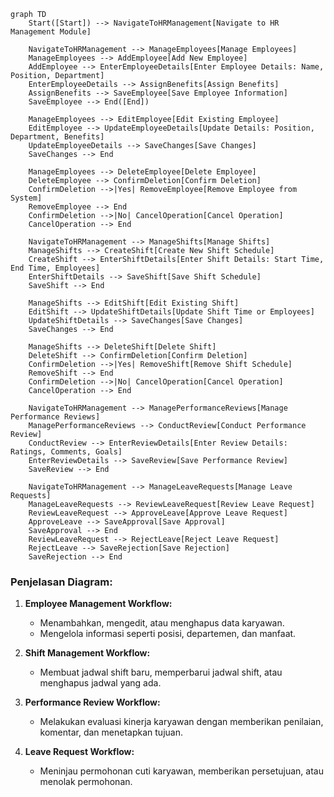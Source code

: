 ```mermaid
graph TD
    Start([Start]) --> NavigateToHRManagement[Navigate to HR Management Module]

    NavigateToHRManagement --> ManageEmployees[Manage Employees]
    ManageEmployees --> AddEmployee[Add New Employee]
    AddEmployee --> EnterEmployeeDetails[Enter Employee Details: Name, Position, Department]
    EnterEmployeeDetails --> AssignBenefits[Assign Benefits]
    AssignBenefits --> SaveEmployee[Save Employee Information]
    SaveEmployee --> End([End])

    ManageEmployees --> EditEmployee[Edit Existing Employee]
    EditEmployee --> UpdateEmployeeDetails[Update Details: Position, Department, Benefits]
    UpdateEmployeeDetails --> SaveChanges[Save Changes]
    SaveChanges --> End

    ManageEmployees --> DeleteEmployee[Delete Employee]
    DeleteEmployee --> ConfirmDeletion[Confirm Deletion]
    ConfirmDeletion -->|Yes| RemoveEmployee[Remove Employee from System]
    RemoveEmployee --> End
    ConfirmDeletion -->|No| CancelOperation[Cancel Operation]
    CancelOperation --> End

    NavigateToHRManagement --> ManageShifts[Manage Shifts]
    ManageShifts --> CreateShift[Create New Shift Schedule]
    CreateShift --> EnterShiftDetails[Enter Shift Details: Start Time, End Time, Employees]
    EnterShiftDetails --> SaveShift[Save Shift Schedule]
    SaveShift --> End

    ManageShifts --> EditShift[Edit Existing Shift]
    EditShift --> UpdateShiftDetails[Update Shift Time or Employees]
    UpdateShiftDetails --> SaveChanges[Save Changes]
    SaveChanges --> End

    ManageShifts --> DeleteShift[Delete Shift]
    DeleteShift --> ConfirmDeletion[Confirm Deletion]
    ConfirmDeletion -->|Yes| RemoveShift[Remove Shift Schedule]
    RemoveShift --> End
    ConfirmDeletion -->|No| CancelOperation[Cancel Operation]
    CancelOperation --> End

    NavigateToHRManagement --> ManagePerformanceReviews[Manage Performance Reviews]
    ManagePerformanceReviews --> ConductReview[Conduct Performance Review]
    ConductReview --> EnterReviewDetails[Enter Review Details: Ratings, Comments, Goals]
    EnterReviewDetails --> SaveReview[Save Performance Review]
    SaveReview --> End

    NavigateToHRManagement --> ManageLeaveRequests[Manage Leave Requests]
    ManageLeaveRequests --> ReviewLeaveRequest[Review Leave Request]
    ReviewLeaveRequest --> ApproveLeave[Approve Leave Request]
    ApproveLeave --> SaveApproval[Save Approval]
    SaveApproval --> End
    ReviewLeaveRequest --> RejectLeave[Reject Leave Request]
    RejectLeave --> SaveRejection[Save Rejection]
    SaveRejection --> End
```

### **Penjelasan Diagram:**
1. **Employee Management Workflow:**
   - Menambahkan, mengedit, atau menghapus data karyawan.
   - Mengelola informasi seperti posisi, departemen, dan manfaat.

2. **Shift Management Workflow:**
   - Membuat jadwal shift baru, memperbarui jadwal shift, atau menghapus jadwal yang ada.

3. **Performance Review Workflow:**
   - Melakukan evaluasi kinerja karyawan dengan memberikan penilaian, komentar, dan menetapkan tujuan.

4. **Leave Request Workflow:**
   - Meninjau permohonan cuti karyawan, memberikan persetujuan, atau menolak permohonan.